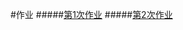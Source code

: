 #作业
#####[第1次作业](https://github.com/EPR123/computational_physics_2013301020118/blob/master/%E7%AC%AC%E4%B8%80%E6%AC%A1%E4%BD%9C%E4%B8%9A.md) 
#####[第2次作业](https://github.com/EPR123/computational_physics_2013301020118/blob/master/%E7%AC%AC%E4%BA%8C%E6%AC%A1%E4%BD%9C%E4%B8%9A.md)
